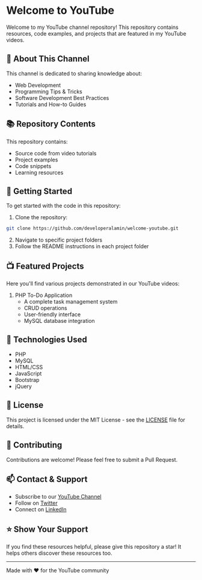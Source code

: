 # Welcome to YouTube

Welcome to my YouTube channel repository! This repository contains resources, code examples, and projects that are featured in my YouTube videos.

## 🎥 About This Channel

This channel is dedicated to sharing knowledge about:
- Web Development
- Programming Tips & Tricks
- Software Development Best Practices
- Tutorials and How-to Guides

## 📚 Repository Contents

This repository contains:
- Source code from video tutorials
- Project examples
- Code snippets
- Learning resources

## 🚀 Getting Started

To get started with the code in this repository:

1. Clone the repository:
```bash
git clone https://github.com/developeralamin/welcome-youtube.git
```

2. Navigate to specific project folders
3. Follow the README instructions in each project folder

## 📺 Featured Projects

Here you'll find various projects demonstrated in our YouTube videos:

1. PHP To-Do Application
   - A complete task management system
   - CRUD operations
   - User-friendly interface
   - MySQL database integration

## 🔧 Technologies Used

- PHP
- MySQL
- HTML/CSS
- JavaScript
- Bootstrap
- jQuery

## 📝 License

This project is licensed under the MIT License - see the [LICENSE](LICENSE) file for details.

## 🤝 Contributing

Contributions are welcome! Please feel free to submit a Pull Request.

## 📫 Contact & Support

- Subscribe to our [YouTube Channel](Your_Channel_Link)
- Follow on [Twitter](Your_Twitter_Link)
- Connect on [LinkedIn](Your_LinkedIn_Link)

## ⭐ Show Your Support

If you find these resources helpful, please give this repository a star! It helps others discover these resources too.

---

Made with ❤️ for the YouTube community